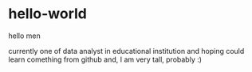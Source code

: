 # hello-world
hello men

currently one of data analyst in educational institution and hoping could learn comething from github
and, I am very tall, probably :)
